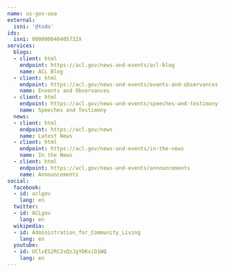 ```yaml
---
name: us-gov-aoa
external:
  isni: '@todo'
ids:
  isni: 000000040405732X
services:
  blogs:
  - client: html
    endpoint: https://acl.gov/news-and-events/acl-blog
    name: ACL Blog
  - client: html
    endpoint: https://acl.gov/news-and-events/events-and-observances
    name: Envents and Observances
  - client: html
    endpoint: https://acl.gov/news-and-events/speeches-and-testimony
    name: Speeches and Testimony
  news:
  - client: html
    endpoint: https://acl.gov/news
    name: Latest News
  - client: html
    endpoint: https://acl.gov/news-and-events/in-the-news
    name: In the News
  - client: html
    endpoint: https://acl.gov/news-and-events/announcements
    name: Announcements
social:
  facebook:
  - id: aclgov
    lang: en
  twitter:
  - id: ACLgov
    lang: en
  wikipedia:
  - id: Administration_for_Community_Living
    lang: en
  youtube:
  - id: UClvES2RC2xQzJgYbKxiD1WQ
    lang: en
---
```

